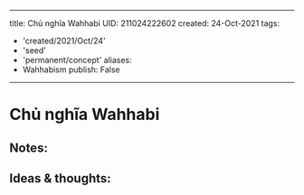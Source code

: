 
---
title: Chủ nghĩa Wahhabi
UID: 211024222602
created: 24-Oct-2021
tags:
  - 'created/2021/Oct/24'
  - 'seed'
  - 'permanent/concept'
aliases:
  - Wahhabism
publish: False
---
# Chủ nghĩa Wahhabi

## Notes:


## Ideas & thoughts:


